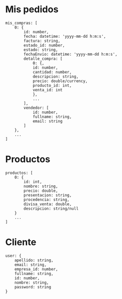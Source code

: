 <div style="page-break-after: always;"></div>

# Mis pedidos

    mis_compras: [
        0: {
            id: number,
            fecha: datetime: 'yyyy-mm-dd h:m:s',
            factura: string,
            estado_id: number,
            estado: string,
            fechaEnvio: datetime: 'yyyy-mm-dd h:m:s',
            detalle_compra: [
                0: {,
                id: number,
                cantidad: number,
                descripcion: string,
                precio: double/currency,
                producto_id: int,
                venta_id: int
                },
                ...
            ],
            vendedor: [
                id: number,
                fullname: string,
                email: string
            ]
        },
        ...
    ]

# Productos

    productos: [
        0: {
            id: int,
            nombre: string,
            precio: double,
            presentacion: string,
            procedencia: string,
            divisa_venta: double,
            descripcion: string/null
        }
        ...
    ]

# Cliente

    user: {
        apellido: string,
        email: string,
        empresa_id: number,
        fullname: string,
        id: number,
        nombre: string,
        password: string
    }
